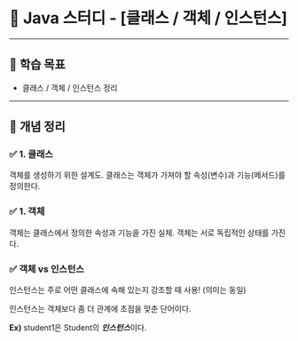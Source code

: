 # 📘 Java 스터디 - [클래스 / 객체 / 인스턴스]

---

## 🧠 학습 목표
- 클래스 / 객체 / 인스턴스 정리
---

## 📝 개념 정리

### ✅ 1. 클래스
객체를 생성하기 위한 설계도. 클래스는 객체가 가져야 할 속성(변수)과 기능(메서드)를 정의한다.

### ✅ 1. 객체
객체는 클래스에서 정의한 속성과 기능을 가진 실체.
객체는 서로 독립적인 상태를 가진다.


### ✅ 객체 vs 인스턴스
인스턴스는 주로 어떤 클래스에 속해 있는지 강조할 때 사용! (의미는 동일)

인스턴스는 객체보다 좀 더 관계에 초점을 맞춘 단어이다.

**Ex)** student1은 Student의 ***인스턴스***이다.



